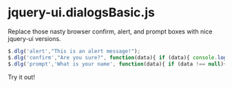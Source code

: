 # jquery-ui.dialogsBasic.js

Replace those nasty browser confirm, alert, and prompt boxes with nice jquery-ui versions.

```javascript
$.dlg('alert',"This is an alert message!");
$.dlg('confirm',"Are you sure?", function(data){ if (data){ console.log('You clicked OK'); }else{ console.log('You clicked Cancel'); });
$.dlg('prompt','What is your name', function(data){ if (data !== null){ console.log("Hello " + data); } });
```
Try it out!
